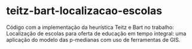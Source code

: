 # teitz-bart-localizacao-escolas
Código com a implementação da heurística Teitz e Bart no trabalho: Localização de escolas para oferta de educação em tempo integral: uma aplicação do modelo das p-medianas com uso de ferramentas de GIS.

